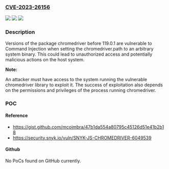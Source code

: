 ### [CVE-2023-26156](https://cve.mitre.org/cgi-bin/cvename.cgi?name=CVE-2023-26156)
![](https://img.shields.io/static/v1?label=Product&message=chromedriver&color=blue)
![](https://img.shields.io/static/v1?label=Version&message=0%3C%20119.0.1%20&color=brighgreen)
![](https://img.shields.io/static/v1?label=Vulnerability&message=Command%20Injection&color=brighgreen)

### Description

Versions of the package chromedriver before 119.0.1 are vulnerable to Command Injection when setting the chromedriver.path to an arbitrary system binary. This could lead to unauthorized access and potentially malicious actions on the host system.

**Note:**

An attacker must have access to the system running the vulnerable chromedriver library to exploit it. The success of exploitation also depends on the permissions and privileges of the process running chromedriver.

### POC

#### Reference
- https://gist.github.com/mcoimbra/47b1da554a80795c45126d51e41b2b18
- https://security.snyk.io/vuln/SNYK-JS-CHROMEDRIVER-6049539

#### Github
No PoCs found on GitHub currently.

